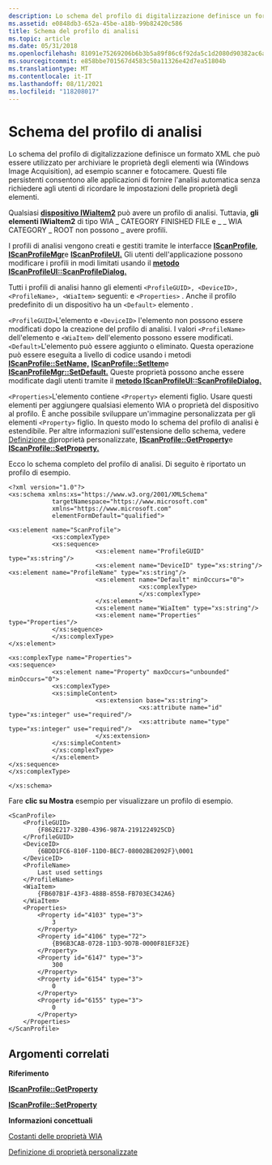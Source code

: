```yaml
---
description: Lo schema del profilo di digitalizzazione definisce un formato XML che può essere utilizzato per archiviare le proprietà degli elementi wia (Windows Image Acquisition), ad esempio scanner e fotocamere.
ms.assetid: e0848db3-652a-45be-a18b-99b82420c586
title: Schema del profilo di analisi
ms.topic: article
ms.date: 05/31/2018
ms.openlocfilehash: 81091e75269206b6b3b5a89f86c6f92da5c1d2080d90382ac6af48c6d1cc32ba
ms.sourcegitcommit: e858bbe701567d4583c50a11326e42d7ea51804b
ms.translationtype: MT
ms.contentlocale: it-IT
ms.lasthandoff: 08/11/2021
ms.locfileid: "118208017"
---
```

# <a name="scan-profile-schema"></a>Schema del profilo di analisi

Lo schema del profilo di digitalizzazione definisce un formato XML che può essere utilizzato per archiviare le proprietà degli elementi wia (Windows Image Acquisition), ad esempio scanner e fotocamere. Questi file persistenti consentono alle applicazioni di fornire l'analisi automatica senza richiedere agli utenti di ricordare le impostazioni delle proprietà degli elementi.

Qualsiasi [**dispositivo IWiaItem2**](-wia-iwiaitem2.md) può avere un profilo di analisi. Tuttavia, **gli elementi IWiaItem2** di tipo WIA \_ CATEGORY FINISHED FILE e \_ \_ WIA CATEGORY \_ ROOT non possono \_ avere profili.

I profili di analisi vengono creati e gestiti tramite le interfacce [**IScanProfile**](-wia-iscanprofile.md), [**IScanProfileMgr**](-wia-iscanprofilemgr.md)e [**IScanProfileUI.**](-wia-iscanprofileui.md) Gli utenti dell'applicazione possono modificare i profili in modi limitati usando il [**metodo IScanProfileUI::ScanProfileDialog.**](-wia-iscanprofileui-scanprofiledialog.md)

Tutti i profili di analisi hanno gli elementi `<ProfileGUID>, <DeviceID>, <ProfileName>, <WiaItem>` seguenti: e `<Properties>` . Anche il profilo predefinito di un dispositivo ha un `<Default>` elemento .

`<ProfileGUID>`L'elemento e `<DeviceID>` l'elemento non possono essere modificati dopo la creazione del profilo di analisi. I valori `<ProfileName>` dell'elemento e `<WiaItem>` dell'elemento possono essere modificati. `<Default>`L'elemento può essere aggiunto o eliminato. Questa operazione può essere eseguita a livello di codice usando i metodi [**IScanProfile::SetName,**](-wia-iscanprofile-setname.md) [**IScanProfile::SetItem**](-wia-iscanprofile-setitem.md)e [**IScanProfileMgr::SetDefault.**](-wia-iscanprofilemgr-setdefault.md) Queste proprietà possono anche essere modificate dagli utenti tramite il [**metodo IScanProfileUI::ScanProfileDialog.**](-wia-iscanprofileui-scanprofiledialog.md)

`<Properties>`L'elemento contiene `<Property>` elementi figlio. Usare questi elementi per aggiungere qualsiasi elemento WIA o proprietà del dispositivo al profilo. È anche possibile sviluppare un'immagine personalizzata per gli elementi `<Property>` figlio. In questo modo lo schema del profilo di analisi è estendibile. Per altre informazioni sull'estensione dello schema, vedere [Definizione di](-wia-defining-custom-properties.md)proprietà personalizzate, [**IScanProfile::GetProperty**](-wia-iscanprofile-getproperty.md)e [**IScanProfile::SetProperty.**](-wia-iscanprofile-setproperty.md)

Ecco lo schema completo del profilo di analisi. Di seguito è riportato un profilo di esempio.


```
<?xml version="1.0"?>
<xs:schema xmlns:xs="https://www.w3.org/2001/XMLSchema"
            targetNamespace="https://www.microsoft.com"
            xmlns="https://www.microsoft.com"
            elementFormDefault="qualified">

<xs:element name="ScanProfile">
            <xs:complexType>
            <xs:sequence>
                        <xs:element name="ProfileGUID" type="xs:string"/>
                        <xs:element name="DeviceID" type="xs:string"/>
<xs:element name="ProfileName" type="xs:string"/>
                        <xs:element name="Default" minOccurs="0">
                                    <xs:complexType>
                                    </xs:complexType>
                        </xs:element>
                        <xs:element name="WiaItem" type="xs:string"/>
                        <xs:element name="Properties" type="Properties"/>
            </xs:sequence>
            </xs:complexType>
</xs:element>
 
<xs:complexType name="Properties">
<xs:sequence>
            <xs:element name="Property" maxOccurs="unbounded" minOccurs="0">
            <xs:complexType>
            <xs:simpleContent>
                        <xs:extension base="xs:string">
                                    <xs:attribute name="id" type="xs:integer" use="required"/>
                                    <xs:attribute name="type" type="xs:integer" use="required"/>
                        </xs:extension>
            </xs:simpleContent>
            </xs:complexType>
            </xs:element>
</xs:sequence>
</xs:complexType>
 
</xs:schema>
```



Fare **clic su Mostra** esempio per visualizzare un profilo di esempio.


```
<ScanProfile>
    <ProfileGUID>
        {F862E217-32B0-4396-987A-2191224925CD}
    </ProfileGUID>
    <DeviceID>
        {6BDD1FC6-810F-11D0-BEC7-08002BE2092F}\0001
    </DeviceID>
    <ProfileName>
        Last used settings
    </ProfileName>
    <WiaItem>
        {FB607B1F-43F3-488B-855B-FB703EC342A6}
    </WiaItem>
    <Properties>
        <Property id="4103" type="3">
            3
        </Property>
        <Property id="4106" type="72">
            {B96B3CAB-0728-11D3-9D7B-0000F81EF32E}
        </Property>
        <Property id="6147" type="3">
            300
        </Property>
        <Property id="6154" type="3">
            0
        </Property>
        <Property id="6155" type="3">
            0
        </Property>
    </Properties>
</ScanProfile>
```



## <a name="related-topics"></a>Argomenti correlati

<dl> <dt>

**Riferimento**
</dt> <dt>

[**IScanProfile::GetProperty**](-wia-iscanprofile-getproperty.md)
</dt> <dt>

[**IScanProfile::SetProperty**](-wia-iscanprofile-setproperty.md)
</dt> <dt>

**Informazioni concettuali**
</dt> <dt>

[Costanti delle proprietà WIA](-wia-wia-property-constants.md)
</dt> <dt>

[Definizione di proprietà personalizzate](-wia-defining-custom-properties.md)
</dt> </dl>

 

 



